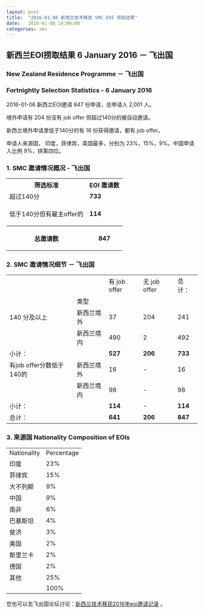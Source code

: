 ```yaml
---
layout: post
title:  "2016-01-06 新西兰技术移民 SMC EOI 捞取结果"
date:   2016-01-06 14:00:00
categories: smc
---
```


## 新西兰EOI捞取结果 6 January 2016 － 飞出国

### New Zealand Residence Programme － 飞出国

### Fortnightly Selection Statistics - 6 January 2016

2016-01-06 新西兰EOI邀请 847 份申请，总申请人 2,001 人。

境外申请有 204 份没有 job offer 但超过140分的被自动邀请。

新西兰境外申请里低于140分的有 16 份获得邀请，都有 job offer。

申请人来源国， 印度，菲律宾，英国最多，分别为 23%，15%，9%。中国申请人比例 9%，排第四位。

### 1. SMC 邀请情况概况 - 飞出国

<table>
<tr>
<th>筛选标准</th>
<th>EOI 邀请数</th></tr>
<tr>
<td>超过140分</td>
<td><b>733</b></td></tr>
<tr>
<td>
<p>低于140分但有雇主offer的</p></td>
<td><b>114</b></td></tr>
<tr>
<th>
<p>总邀请数</p></th>
<th>
<p><b>847</b></p></th></tr></table>

### 2. SMC 邀请情况细节 － 飞出国

<table>
<tr>
<td/>
<td/>
<td>有 job offer</td>
<td>无 job offer</td>
<td>总计：</td></tr>
<tr>
<td/>
<td>类型</td>
<td/>
<td/>
<td/>
</tr>
<tr>
<td>140 分及以上</td>
<td>新西兰境外</td>
<td>37</td>
<td>204</td>
<td>241</td>
</tr>
<tr>
<td/>
<td>新西兰境内</td>
<td>490</td>
<td>2</td>
<td>492</td>
</tr>
<tr>
<td>小计：</td>
<td/>
<td><b>527</b></td>
<td><b>206</b></td>
<td><b>733</b></td>
</tr>
<tr>
<td>有job offer分数低于140的</td>
<td>新西兰境外</td>
<td>16</td>
<td>-</td>
<td>16</td>
</tr>
<tr>
<td/><td>新西兰境内</td>
<td>98</td>
<td>-</td>
<td>98</td>
</tr>
<tr>
<td>小计：</td>
<td/>
<td><b>114</b></td>
<td>-</td>
<td><b>114</b></td>
</tr>
<tr>
<td>总计：</td>
<td/>
<td><b>641</b></td>
<td><b>206</b></td>
<td><b>847</b></td>
</tr>
</table>

### 3. 来源国 Nationality Composition of EOIs

<table>
<tr>
<td>Nationality</td>
<td>Percentage</td>
</tr>
<tr><td>印度</td><td>23%</td></tr><tr><td>菲律宾</td><td>15%</td></tr><tr><td>大不列颠</td><td>9%</td></tr><tr><td>中国</td><td>9%</td></tr><tr><td>南非</td><td>6%</td></tr><tr><td>巴基斯坦</td><td>4%</td></tr><tr><td>斐济</td><td>3%</td></tr><tr><td>美国</td><td>2%</td></tr><tr><td>斯里兰卡</td><td>2%</td></tr><tr><td>德国</td><td>2%</td></tr><tr><td>其他</td><td>25%</td></tr>
<tr>
<td/>
<td>100%</td>
</tr>
</table>

您也可以去飞出国论坛讨论：[新西兰技术移民2016年eoi邀请记录](http://bbs.fcgvisa.com/t/2016-eoi/8622) 。

